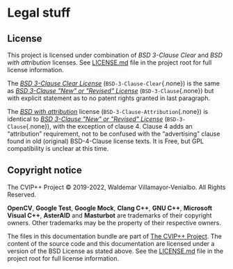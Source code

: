 # Legal stuff

## License

This project is licensed under combination of *BSD 3-Clause Clear* and *BSD with
attribution* licenses. See [LICENSE.md](LICENSE.md) file in the project root for
full license information.

The [*BSD 3-Clause Clear License*][bsd-clear] (`BSD-3-Clause-Clear`{.none}) is
the same as [*BSD 3-Clause "New" or "Revised" License*][bsd-clause]
(`BSD-3-Clause`{.none}) but with explicit statement as to no patent rights
granted in last paragraph.

The [*BSD with attribution*][bsd-attrib] license
(`BSD-3-Clause-Attribution`{.none}) is identical to [*BSD 3-Clause "New" or
"Revised" License*][bsd-clause] (`BSD-3-Clause`{.none}), with the exception of
clause 4. Clause 4 adds an “attribution” requirement, not to be confused with
the “advertising” clause found in old (original) BSD-4-Clause license texts. It
is Free, but GPL compatibility is unclear at this time.

## Copyright notice

The CVIP++ Project © 2019-2022, Waldemar Villamayor-Venialbo. All Rights Reserved.

**OpenCV**, **Google Test**, **Google Mock**, **Clang C++**, **GNU C++**,
**Microsoft Visual C++**, **AsterAID** and **Masturbot** are trademarks of their
copyright owners. Other trademarks may be the property of their respective
owners.

The files in this documentation bundle are part of [The CVIP++
Project](https://github.com/wvenialbo/CVIP). The content of the source code and
this documentation are licensed under a version of the BSD License as stated
above. See the [LICENSE.md](LICENSE.md) file in the project root for full
license information.

[bsd-attrib]: https://spdx.org/licenses/BSD-3-Clause-Attribution.html "BSD-3-Clause-Attribution"
[bsd-clause]: https://spdx.org/licenses/BSD-3-Clause.html "BSD-3-Clause"
[bsd-clear]: https://spdx.org/licenses/BSD-3-Clause-Clear.html "BSD-3-Clause-Clear"
[ref-attrib]: https://fedoraproject.org/wiki/Licensing/BSD_with_Attribution

